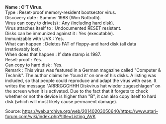 **Name : C'T Virus.**<br>
Type : Reset-proof memory-resident bootsector virus.<br>
Discovery date : Summer 1988 (Wim Nottroth).<br>
Virus can copy to drive(s) : Any (including hard disk).<br>
Virus attaches itself to : Undocumented RESET resistant.<br>
Disks can be immunized against it : Yes (executable).<br>
Immunizable with UVK : Yes.<br>
What can happen :  Deletes FAT of floppy-and hard disk (all data    
 irretrievably lost).<br>
When does that happen : If date stamp is 1987.<br>
Reset-proof : Yes.<br>
Can copy to hard disk : Yes.<br>
Remark :  This  virus  was  featured in  a  German  magazine  called "Computer  & Technik".  The author claims he 'found it' on one of his disks. A listing was included, so that people could  reproduce and adapt the virus with ease.  It writes the message  "ARRRGGGHHH Diskvirus  hat  wieder  zugeschlagen" on the screen when it is activated. Due to the fact that it forgets to check whether or not the  device is higher than "B", it can also copy itself to hard disk (which will most likely cause permanent damage).<br>

 Source: https://web.archive.org/web/20140203050640/https://www.atari-forum.com/wiki/index.php?title=Listing_AVK
